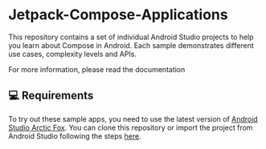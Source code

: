# Jetpack-Compose-Applications

This repository contains a set of individual Android Studio projects to help you learn about Compose in Android. Each sample demonstrates different use cases, complexity levels and APIs.

For more information, please read the documentation



💻 Requirements
------------
To try out these sample apps, you need to use the latest version of [Android Studio Arctic Fox](https://developer.android.com/studio/preview).
You can clone this repository or import the
project from Android Studio following the steps
[here](https://developer.android.com/jetpack/compose/setup#sample).

